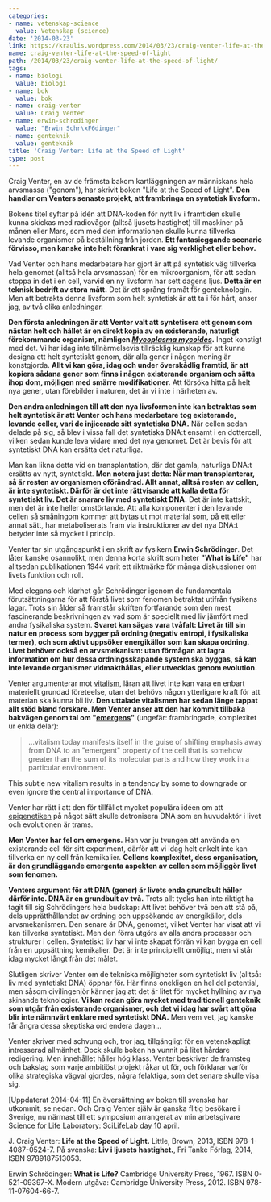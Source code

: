 ```yaml
---
categories:
- name: vetenskap-science
  value: Vetenskap (science)
date: '2014-03-23'
link: https://kraulis.wordpress.com/2014/03/23/craig-venter-life-at-the-speed-of-light/
name: craig-venter-life-at-the-speed-of-light
path: /2014/03/23/craig-venter-life-at-the-speed-of-light/
tags:
- name: biologi
  value: biologi
- name: bok
  value: bok
- name: craig-venter
  value: Craig Venter
- name: erwin-schrodinger
  value: "Erwin Schr\xF6dinger"
- name: genteknik
  value: genteknik
title: 'Craig Venter: Life at the Speed of Light'
type: post
---
```

Craig Venter, en av de främsta bakom kartläggningen av människans hela arvsmassa ("genom"), har skrivit boken "Life at the Speed of Light". **Den handlar om Venters senaste projekt, att frambringa en syntetisk livsform.**

Bokens titel syftar på idén att DNA-koden för nytt liv i framtiden skulle kunna skickas med radiovågor (alltså ljusets hastighet) till maskiner på månen eller Mars, som med den informationen skulle kunna tillverka levande organismer på beställning från jorden. **Ett fantasieggande scenario förvisso, men kanske inte helt förankrat i vare sig verklighet eller behov.**

Vad Venter och hans medarbetare har gjort är att på syntetisk väg tillverka hela genomet (alltså hela arvsmassan) för en mikroorganism, för att sedan stoppa in det i en cell, varvid en ny livsform har sett dagens ljus. **Detta är en teknisk bedrift av stora mått.** Det är ett språng framåt för genteknologin. Men att betrakta denna livsform som helt syntetisk är att ta i för hårt, anser jag, av två olika anledningar.

**Den första anledningen är att Venter valt att syntetisera ett genom som nästan helt och hållet är en direkt kopia av en existerande, naturligt förekommande organism, nämligen [*Mycoplasma mycoides*](http://en.wikipedia.org/wiki/Mycoplasma_mycoides).** Inget konstigt med det. Vi har idag inte tillnärmelsevis tillräcklig kunskap för att kunna designa ett helt syntetiskt genom, där alla gener i någon mening är konstgjorda. **Allt vi kan göra, idag och under överskådlig framtid, är att kopiera sådana gener som finns i någon existerande organism och sätta ihop dom, möjligen med smärre modifikationer.** Att försöka hitta på helt nya gener, utan förebilder i naturen, det är vi inte i närheten av.

**Den andra anledningen till att den nya livsformen inte kan betraktas som helt syntetisk är att Venter och hans medarbetare tog existerande, levande celler, vari de injicerade sitt syntetiska DNA.** När cellen sedan delade på sig, så blev i vissa fall det syntetiska DNA:t ensamt i en dottercell, vilken sedan kunde leva vidare med det nya genomet. Det är bevis för att syntetiskt DNA kan ersätta det naturliga.

Man kan likna detta vid en transplantation, där det gamla, naturliga DNA:t ersätts av nytt, syntetiskt. **Men notera just detta: När man transplanterar, så är resten av organismen oförändrad. Allt annat, alltså resten av cellen, är inte syntetiskt. Därför är det inte rättvisande att kalla detta för syntetiskt liv. Det är snarare liv med syntetiskt DNA.** Det är inte kattskit, men det är inte heller omstörtande. Att alla komponenter i den levande cellen så småningom kommer att bytas ut mot material som, på ett eller annat sätt, har metaboliserats fram via instruktioner av det nya DNA:t betyder inte så mycket i princip.

Venter tar sin utgångspunkt i en skrift av fysikern **Erwin Schrödinger**. Det låter kanske osannolikt, men denna korta skrift som heter **"What is Life"** har alltsedan publikationen 1944 varit ett riktmärke för många diskussioner om livets funktion och roll.

Med elegans och klarhet går Schrödinger igenom de fundamentala förutsättningarna för att förstå livet som fenomen betraktat utifrån fysikens lagar. Trots sin ålder så framstår skriften fortfarande som den mest fascinerande beskrivningen av vad som är speciellt med liv jämfört med andra fysikaliska system. **Svaret kan sägas vara tvåfalt: Livet är till sin natur en process som bygger på ordning (negativ entropi, i fysikaliska termer), och som aktivt uppsöker energikällor som kan skapa ordning. Livet behöver också en arvsmekanism: utan förmågan att lagra information om hur dessa ordningsskapande system ska byggas, så kan inte levande organismer vidmakthållas, eller utvecklas genom evolution.**

Venter argumenterar mot [vitalism](http://en.wikipedia.org/wiki/Vitalism), läran att livet inte kan vara en enbart materiellt grundad företeelse, utan det behövs någon ytterligare kraft för att materian ska kunna bli liv. **Den uttalade vitalismen har sedan länge tappat allt stöd bland forskare. Men Venter anser att den har kommit tillbaka bakvägen genom tal om "[emergens](http://sv.wikipedia.org/wiki/Emergens)"** (ungefär: frambringade, komplexitet ur enkla delar):

> ...vitalism today manifests itself in the guise of shifting emphasis away from DNA to an "emergent" property of the cell that is somehow greater than the sum of its molecular parts and how they work in a particular environment.

This subtle new vitalism results in a tendency by some to downgrade or even ignore the central importance of DNA.

Venter har rätt i att den för tillfället mycket populära idéen om att [epigenetiken](http://sv.wikipedia.org/wiki/Epigenetik) på något sätt skulle detronisera DNA som en huvudaktör i livet och evolutionen är trams.

**Men Venter har fel om emergens.** Han var ju tvungen att använda en existerande cell för sitt experiment, därför att vi idag helt enkelt inte kan tillverka en ny cell från kemikalier. **Cellens komplexitet, dess organisation, är den grundläggande emergenta aspekten av cellen som möjliggör livet som fenomen.**

**Venters argument för att DNA (gener) är livets enda grundbult håller därför inte. DNA är en grundbult av två.** Trots allt tycks han inte riktigt ha tagit till sig Schrödingers hela budskap: Att livet behöver två ben att stå på, dels upprätthållandet av ordning och uppsökande av energikällor, dels arvsmekanismen. Den senare är DNA, genomet, vilket Venter har visat att vi kan tillverka syntetiskt. Men den förra utgörs av alla andra processer och strukturer i cellen. Syntetiskt liv har vi inte skapat förrän vi kan bygga en cell från en uppsättning kemikalier. Det är inte principiellt omöjligt, men vi står idag mycket långt från det målet.

Slutligen skriver Venter om de tekniska möjligheter som syntetiskt liv (alltså: liv med syntetiskt DNA) öppnar för. Här finns onekligen en hel del potential, men såsom civilingenjör känner jag att det är litet för mycket hyllning av nya skinande teknologier. **Vi kan redan göra mycket med traditionell genteknik som utgår från existerande organismer, och det vi idag har svårt att göra blir inte nämnvärt enklare med syntetiskt DNA.** Men vem vet, jag kanske får ångra dessa skeptiska ord endera dagen...

 

Venter skriver med schvung och, tror jag, tillgängligt för en vetenskapligt intresserad allmänhet. Dock skulle boken ha vunnit på litet hårdare redigering. Men innehållet håller hög klass. Venter beskriver de framsteg och bakslag som varje ambitiöst projekt råkar ut för, och förklarar varför olika strategiska vägval gjordes, några felaktiga, som det senare skulle visa sig.

[Uppdaterat 2014-04-11] En översättning av boken till svenska har utkommit, se nedan. Och Craig Venter själv är ganska flitig besökare i Sverige, nu närmast till ett symposium arrangerat av min arbetsgivare [Science for Life Laboratory](http://www.scilifelab.se/): [SciLifeLab day 10 april](http://www.scilifelab.se/events/scilifelab-day-2014-stockholm/).

J. Craig Venter: **Life at the Speed of Light.** Little, Brown, 2013, ISBN 978-1-4087-0524-7. På svenska: **Liv i ljusets hastighet.**, Fri Tanke Förlag, 2014, ISBN 9789187513053.

Erwin Schrödinger: **What is Life?** Cambridge University Press, 1967. ISBN 0-521-09397-X. Modern utgåva: Cambridge University Press, 2012. ISBN 978-11-07604-66-7.

